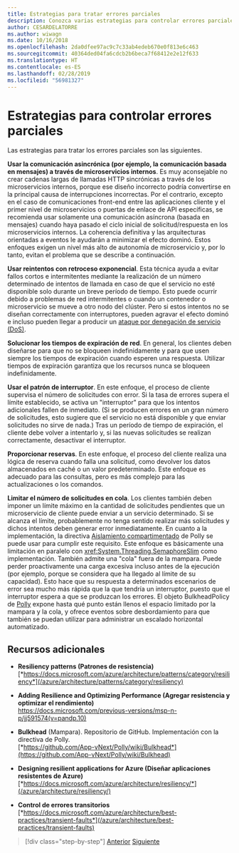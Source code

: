 ```yaml
---
title: Estrategias para tratar errores parciales
description: Conozca varias estrategias para controlar errores parciales con elegancia.
author: CESARDELATORRE
ms.author: wiwagn
ms.date: 10/16/2018
ms.openlocfilehash: 2da0dfee97ac9c7c33ab4edeb670e0f813e6c463
ms.sourcegitcommit: 40364ded04fa6cdcb2b6beca7f68412e2e12f633
ms.translationtype: HT
ms.contentlocale: es-ES
ms.lasthandoff: 02/28/2019
ms.locfileid: "56981327"
---
```

# <a name="strategies-to-handle-partial-failure"></a>Estrategias para controlar errores parciales

Las estrategias para tratar los errores parciales son las siguientes.

**Usar la comunicación asincrónica (por ejemplo, la comunicación basada en mensajes) a través de microservicios internos**. Es muy aconsejable no crear cadenas largas de llamadas HTTP sincrónicas a través de los microservicios internos, porque ese diseño incorrecto podría convertirse en la principal causa de interrupciones incorrectas. Por el contrario, excepto en el caso de comunicaciones front-end entre las aplicaciones cliente y el primer nivel de microservicios o puertas de enlace de API específicas, se recomienda usar solamente una comunicación asíncrona (basada en mensajes) cuando haya pasado el ciclo inicial de solicitud/respuesta en los microservicios internos. La coherencia definitiva y las arquitecturas orientadas a eventos le ayudarán a minimizar el efecto dominó. Estos enfoques exigen un nivel más alto de autonomía de microservicio y, por lo tanto, evitan el problema que se describe a continuación.

**Usar reintentos con retroceso exponencial**. Esta técnica ayuda a evitar fallos cortos e intermitentes mediante la realización de un número determinado de intentos de llamada en caso de que el servicio no esté disponible solo durante un breve período de tiempo. Esto puede ocurrir debido a problemas de red intermitentes o cuando un contenedor o microservicio se mueve a otro nodo del clúster. Pero si estos intentos no se diseñan correctamente con interruptores, pueden agravar el efecto dominó e incluso pueden llegar a producir un [ataque por denegación de servicio (DoS)](https://en.wikipedia.org/wiki/Denial-of-service_attack).

**Solucionar los tiempos de expiración de red**. En general, los clientes deben diseñarse para que no se bloqueen indefinidamente y para que usen siempre los tiempos de expiración cuando esperen una respuesta. Utilizar tiempos de expiración garantiza que los recursos nunca se bloqueen indefinidamente.

**Usar el patrón de interruptor**. En este enfoque, el proceso de cliente supervisa el número de solicitudes con error. Si la tasa de errores supera el límite establecido, se activa un "interruptor" para que los intentos adicionales fallen de inmediato. (Si se producen errores en un gran número de solicitudes, esto sugiere que el servicio no está disponible y que enviar solicitudes no sirve de nada.) Tras un período de tiempo de expiración, el cliente debe volver a intentarlo y, si las nuevas solicitudes se realizan correctamente, desactivar el interruptor.

**Proporcionar reservas**. En este enfoque, el proceso del cliente realiza una lógica de reserva cuando falla una solicitud, como devolver los datos almacenados en caché o un valor predeterminado. Este enfoque es adecuado para las consultas, pero es más complejo para las actualizaciones o los comandos.

**Limitar el número de solicitudes en cola**. Los clientes también deben imponer un límite máximo en la cantidad de solicitudes pendientes que un microservicio de cliente puede enviar a un servicio determinado. Si se alcanza el límite, probablemente no tenga sentido realizar más solicitudes y dichos intentos deben generar error inmediatamente. En cuanto a la implementación, la directiva [Aislamiento compartimentado](https://github.com/App-vNext/Polly/wiki/Bulkhead) de Polly se puede usar para cumplir este requisito. Este enfoque es básicamente una limitación en paralelo con <xref:System.Threading.SemaphoreSlim> como implementación. También admite una "cola" fuera de la mampara. Puede perder proactivamente una carga excesiva incluso antes de la ejecución (por ejemplo, porque se considera que ha llegado al límite de su capacidad). Esto hace que su respuesta a determinados escenarios de error sea mucho más rápida que la que tendría un interruptor, puesto que el interruptor espera a que se produzcan los errores. El objeto BulkheadPolicy de [Polly](http://www.thepollyproject.org/) expone hasta qué punto están llenos el espacio limitado por la mampara y la cola, y ofrece eventos sobre desbordamiento para que también se puedan utilizar para administrar un escalado horizontal automatizado.

## <a name="additional-resources"></a>Recursos adicionales

- **Resiliency patterns (Patrones de resistencia)**\
  [*https://docs.microsoft.com/azure/architecture/patterns/category/resiliency*](/azure/architecture/patterns/category/resiliency)

- **Adding Resilience and Optimizing Performance (Agregar resistencia y optimizar el rendimiento)**\
  <https://docs.microsoft.com/previous-versions/msp-n-p/jj591574(v=pandp.10)>

- **Bulkhead** (Mampara). Repositorio de GitHub. Implementación con la directiva de Polly. \
  [*https://github.com/App-vNext/Polly/wiki/Bulkhead*](https://github.com/App-vNext/Polly/wiki/Bulkhead)

- **Designing resilient applications for Azure (Diseñar aplicaciones resistentes de Azure)**\
  [*https://docs.microsoft.com/azure/architecture/resiliency/*](/azure/architecture/resiliency/)

- **Control de errores transitorios**\
  [*https://docs.microsoft.com/azure/architecture/best-practices/transient-faults*](/azure/architecture/best-practices/transient-faults)

>[!div class="step-by-step"]
>[Anterior](handle-partial-failure.md)
>[Siguiente](implement-retries-exponential-backoff.md)
